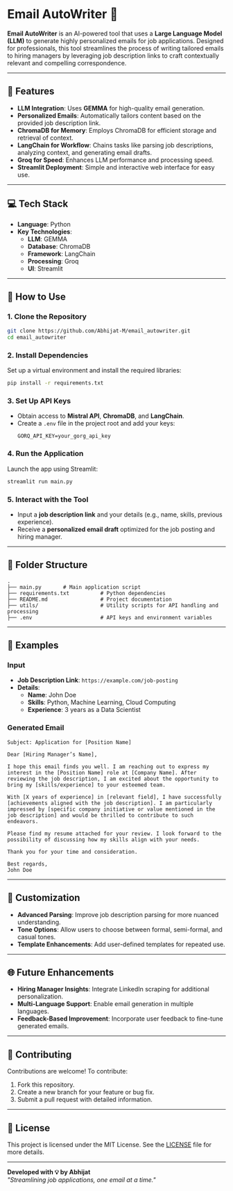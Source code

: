 # **Email AutoWriter** 📨  

**Email AutoWriter** is an AI-powered tool that uses a **Large Language Model (LLM)** to generate highly personalized emails for job applications. Designed for professionals, this tool streamlines the process of writing tailored emails to hiring managers by leveraging job description links to craft contextually relevant and compelling correspondence.  

---

## **🌟 Features**
- **LLM Integration**: Uses **GEMMA** for high-quality email generation.  
- **Personalized Emails**: Automatically tailors content based on the provided job description link.  
- **ChromaDB for Memory**: Employs ChromaDB for efficient storage and retrieval of context.  
- **LangChain for Workflow**: Chains tasks like parsing job descriptions, analyzing context, and generating email drafts.  
- **Groq for Speed**: Enhances LLM performance and processing speed.  
- **Streamlit Deployment**: Simple and interactive web interface for easy use.  

---

## **💻 Tech Stack**
- **Language**: Python  
- **Key Technologies**:  
  - **LLM**: GEMMA  
  - **Database**: ChromaDB  
  - **Framework**: LangChain  
  - **Processing**: Groq  
  - **UI**: Streamlit  

---

## **🚀 How to Use**

### **1. Clone the Repository**
```bash
git clone https://github.com/Abhijat-M/email_autowriter.git
cd email_autowriter
```

### **2. Install Dependencies**
Set up a virtual environment and install the required libraries:
```bash
pip install -r requirements.txt
```

### **3. Set Up API Keys**
- Obtain access to **Mistral API**, **ChromaDB**, and **LangChain**.  
- Create a `.env` file in the project root and add your keys:
  ```env
  GORQ_API_KEY=your_gorg_api_key
  
  ```

### **4. Run the Application**
Launch the app using Streamlit:
```bash
streamlit run main.py
```

### **5. Interact with the Tool**
- Input a **job description link** and your details (e.g., name, skills, previous experience).  
- Receive a **personalized email draft** optimized for the job posting and hiring manager.  

---

## **📂 Folder Structure**
```
.
├── main.py       # Main application script
├── requirements.txt          # Python dependencies
├── README.md                 # Project documentation
├── utils/                    # Utility scripts for API handling and processing
├── .env                      # API keys and environment variables

```

---

## **🌟 Examples**
### **Input**  
- **Job Description Link**: `https://example.com/job-posting`  
- **Details**:  
  - **Name**: John Doe  
  - **Skills**: Python, Machine Learning, Cloud Computing  
  - **Experience**: 3 years as a Data Scientist  

### **Generated Email**  
```
Subject: Application for [Position Name]  

Dear [Hiring Manager’s Name],  

I hope this email finds you well. I am reaching out to express my interest in the [Position Name] role at [Company Name]. After reviewing the job description, I am excited about the opportunity to bring my [skills/experience] to your esteemed team.  

With [X years of experience] in [relevant field], I have successfully [achievements aligned with the job description]. I am particularly impressed by [specific company initiative or value mentioned in the job description] and would be thrilled to contribute to such endeavors.  

Please find my resume attached for your review. I look forward to the possibility of discussing how my skills align with your needs.  

Thank you for your time and consideration.  

Best regards,  
John Doe  
```

---

## **🔧 Customization**
- **Advanced Parsing**: Improve job description parsing for more nuanced understanding.  
- **Tone Options**: Allow users to choose between formal, semi-formal, and casual tones.  
- **Template Enhancements**: Add user-defined templates for repeated use.  

---

## **🌐 Future Enhancements**
- **Hiring Manager Insights**: Integrate LinkedIn scraping for additional personalization.  
- **Multi-Language Support**: Enable email generation in multiple languages.  
- **Feedback-Based Improvement**: Incorporate user feedback to fine-tune generated emails.  

---

## **🤝 Contributing**
Contributions are welcome! To contribute:  
1. Fork this repository.  
2. Create a new branch for your feature or bug fix.  
3. Submit a pull request with detailed information.  

---

## **📜 License**
This project is licensed under the MIT License. See the [LICENSE](LICENSE) file for more details.  

---

**Developed with 💡 by Abhijat**  
_"Streamlining job applications, one email at a time."_  
